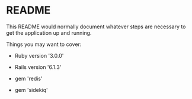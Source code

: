 # README

This README would normally document whatever steps are necessary to get the
application up and running.

Things you may want to cover:

* Ruby version '3.0.0'

* Rails version '6.1.3'

* gem 'redis'

* gem 'sidekiq'
